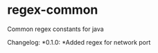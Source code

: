 regex-common
============

Common regex constants for java


Changelog:
 *0.1.0:
  *Added regex for network port
